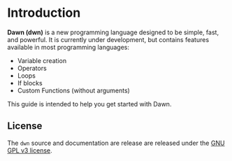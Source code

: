 # Introduction

**Dawn (dwn)** is a new programming language designed to be simple, fast, and powerful. It is currently under development, but contains features available in most programming languages:

- Variable creation
- Operators
- Loops
- If blocks
- Custom Functions (without arguments)

This guide is intended to help you get started with Dawn.

## License

The `dwn` source and documentation are release are released under the [GNU GPL v3 license](https://www.gnu.org/licenses/gpl-3.0.html).
